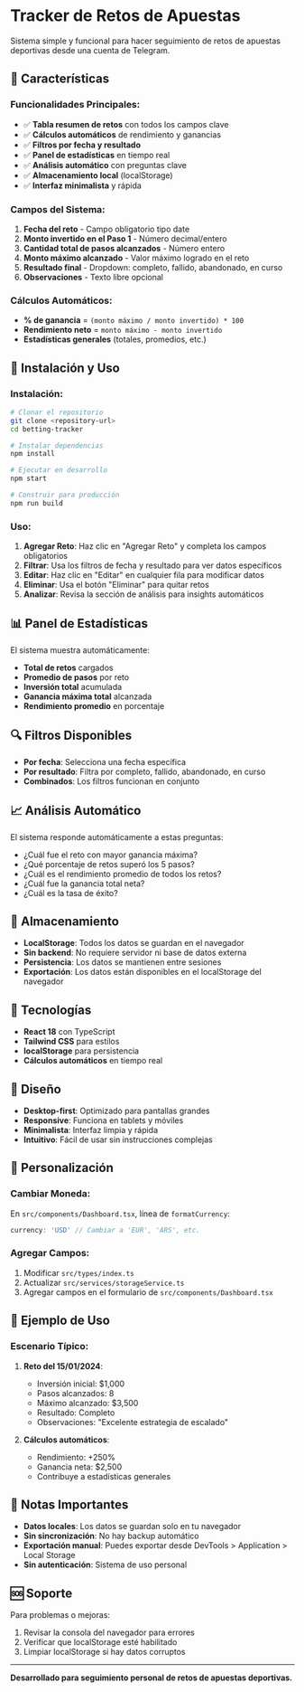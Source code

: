 # Tracker de Retos de Apuestas

Sistema simple y funcional para hacer seguimiento de retos de apuestas deportivas desde una cuenta de Telegram.

## 🎯 Características

### **Funcionalidades Principales:**
- ✅ **Tabla resumen de retos** con todos los campos clave
- ✅ **Cálculos automáticos** de rendimiento y ganancias
- ✅ **Filtros por fecha y resultado**
- ✅ **Panel de estadísticas** en tiempo real
- ✅ **Análisis automático** con preguntas clave
- ✅ **Almacenamiento local** (localStorage)
- ✅ **Interfaz minimalista** y rápida

### **Campos del Sistema:**
1. **Fecha del reto** - Campo obligatorio tipo date
2. **Monto invertido en el Paso 1** - Número decimal/entero
3. **Cantidad total de pasos alcanzados** - Número entero
4. **Monto máximo alcanzado** - Valor máximo logrado en el reto
5. **Resultado final** - Dropdown: completo, fallido, abandonado, en curso
6. **Observaciones** - Texto libre opcional

### **Cálculos Automáticos:**
- **% de ganancia** = `(monto máximo / monto invertido) * 100`
- **Rendimiento neto** = `monto máximo - monto invertido`
- **Estadísticas generales** (totales, promedios, etc.)

## 🚀 Instalación y Uso

### **Instalación:**
```bash
# Clonar el repositorio
git clone <repository-url>
cd betting-tracker

# Instalar dependencias
npm install

# Ejecutar en desarrollo
npm start

# Construir para producción
npm run build
```

### **Uso:**
1. **Agregar Reto**: Haz clic en "Agregar Reto" y completa los campos obligatorios
2. **Filtrar**: Usa los filtros de fecha y resultado para ver datos específicos
3. **Editar**: Haz clic en "Editar" en cualquier fila para modificar datos
4. **Eliminar**: Usa el botón "Eliminar" para quitar retos
5. **Analizar**: Revisa la sección de análisis para insights automáticos

## 📊 Panel de Estadísticas

El sistema muestra automáticamente:
- **Total de retos** cargados
- **Promedio de pasos** por reto
- **Inversión total** acumulada
- **Ganancia máxima total** alcanzada
- **Rendimiento promedio** en porcentaje

## 🔍 Filtros Disponibles

- **Por fecha**: Selecciona una fecha específica
- **Por resultado**: Filtra por completo, fallido, abandonado, en curso
- **Combinados**: Los filtros funcionan en conjunto

## 📈 Análisis Automático

El sistema responde automáticamente a estas preguntas:
- ¿Cuál fue el reto con mayor ganancia máxima?
- ¿Qué porcentaje de retos superó los 5 pasos?
- ¿Cuál es el rendimiento promedio de todos los retos?
- ¿Cuál fue la ganancia total neta?
- ¿Cuál es la tasa de éxito?

## 💾 Almacenamiento

- **LocalStorage**: Todos los datos se guardan en el navegador
- **Sin backend**: No requiere servidor ni base de datos externa
- **Persistencia**: Los datos se mantienen entre sesiones
- **Exportación**: Los datos están disponibles en el localStorage del navegador

## 🎨 Tecnologías

- **React 18** con TypeScript
- **Tailwind CSS** para estilos
- **localStorage** para persistencia
- **Cálculos automáticos** en tiempo real

## 📱 Diseño

- **Desktop-first**: Optimizado para pantallas grandes
- **Responsive**: Funciona en tablets y móviles
- **Minimalista**: Interfaz limpia y rápida
- **Intuitivo**: Fácil de usar sin instrucciones complejas

## 🔧 Personalización

### **Cambiar Moneda:**
En `src/components/Dashboard.tsx`, línea de `formatCurrency`:
```typescript
currency: 'USD' // Cambiar a 'EUR', 'ARS', etc.
```

### **Agregar Campos:**
1. Modificar `src/types/index.ts`
2. Actualizar `src/services/storageService.ts`
3. Agregar campos en el formulario de `src/components/Dashboard.tsx`

## 📝 Ejemplo de Uso

### **Escenario Típico:**
1. **Reto del 15/01/2024**:
   - Inversión inicial: $1,000
   - Pasos alcanzados: 8
   - Máximo alcanzado: $3,500
   - Resultado: Completo
   - Observaciones: "Excelente estrategia de escalado"

2. **Cálculos automáticos**:
   - Rendimiento: +250%
   - Ganancia neta: $2,500
   - Contribuye a estadísticas generales

## 🚨 Notas Importantes

- **Datos locales**: Los datos se guardan solo en tu navegador
- **Sin sincronización**: No hay backup automático
- **Exportación manual**: Puedes exportar desde DevTools > Application > Local Storage
- **Sin autenticación**: Sistema de uso personal

## 🆘 Soporte

Para problemas o mejoras:
1. Revisar la consola del navegador para errores
2. Verificar que localStorage esté habilitado
3. Limpiar localStorage si hay datos corruptos

---

**Desarrollado para seguimiento personal de retos de apuestas deportivas.**
